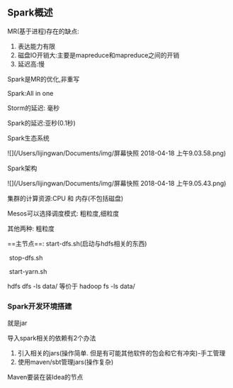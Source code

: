 ## Spark概述

MR(基于进程)存在的缺点:

1. 表达能力有限
2. 磁盘IO开销大:主要是mapreduce和mapreduce之间的开销
3. 延迟高:慢

Spark是MR的优化,非重写

Spark:All in one

Storm的延迟: 毫秒

Spark的延迟:亚秒(0.1秒)

Spark生态系统

![](/Users/lijingwan/Documents/img/屏幕快照 2018-04-18 上午9.03.58.png)

Spark架构

![](/Users/lijingwan/Documents/img/屏幕快照 2018-04-18 上午9.05.43.png)

集群的计算资源:CPU 和 内存(不包括磁盘)

Mesos可以选择调度模式: 粗粒度,细粒度

其他两种: 粗粒度

==主节点==: start-dfs.sh(启动与hdfs相关的东西)

​	    stop-dfs.sh

​	    start-yarn.sh

hdfs dfs -ls data/ 等价于 hadoop fs -ls data/

### Spark开发环境搭建

就是jar

导入spark相关的依赖有2个办法

1. 引入相关的jars(操作简单. 但是有可能其他软件的包会和它有冲突)-手工管理
2. 使用maven/sbt管理jars(操作复杂)

Maven要装在装Idea的节点



